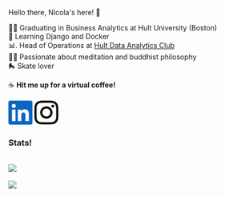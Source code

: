 <!DOCTYPE html>
<html>
  <p> Hello there, Nicola's here! 👋</p>
  
  
  🧑‍🎓  Graduating in Business Analytics at Hult University (Boston)<br>
  📘  Learning Django and Docker<br>
  📊. Head of Operations at <a href="https://www.linkedin.com/company/hult-data-analytics-club/">Hult Data Analytics Club</a><br>
  🧘‍♂️  Passionate about meditation and buddhist philosophy<br>
  🛼  Skate lover
  
  
  
  ☕ <b>Hit me up for a virtual coffee!</b><br><br>
  [<img  src="logos\linkedin-icon.svg"  width="48"  height="48"  style="background-color:white;">][linkedin]
  [<img  src="logos\instagram-icon.png" width="48" height="48"   style="background-color:white;">][instagram]
  
  
  
  <h3>Stats!</h3><br>
  <img src="https://github-readme-stats.vercel.app/api?username=Nicola-Bini&&show_icons=true&title_color=ffffff&icon_color=bb2acf&text_color=daf7dc&bg_color=151515">
  
  
  
</html>


[instagram]:  https://www.instagram.com/nicolab.367/?hl=en
[linkedin]:   https://www.linkedin.com/in/nicola-bini/


![](https://komarev.com/ghpvc/?username=Nicola-Bini&color=green&style=flat-square&label=Friends'+visits)
